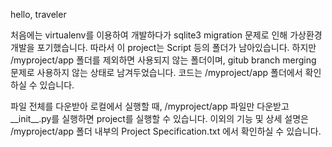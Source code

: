 hello, traveler

처음에는 virtualenv를 이용하여 개발하다가 sqlite3 migration 문제로 인해 가상환경 개발을 포기했습니다.
따라서 이 project는 Script 등의 폴더가 남아있습니다.
하지만 /myproject/app 폴더를 제외하면 사용되지 않는 폴더이며, gitub branch merging 문제로 사용하지 않는 상태로 남겨두었습니다.
코드는 /myproject/app 폴더에서 확인하실 수 있습니다.

파일 전체를 다운받아 로컬에서 실행할 때, /myproject/app 파일만 다운받고 \_\_init\_\_.py를 실행하면 project를 실행할 수 있습니다.
이외의 기능 및 상세 설명은 /myproject/app 폴더 내부의 Project Specification.txt 에서 확인하실 수 있습니다. 
